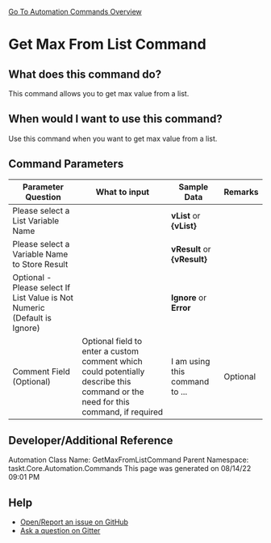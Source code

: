 <!--TITLE: Get Max From List Command -->
<!-- SUBTITLE: a command in the List Commands group. -->
[Go To Automation Commands Overview](/automation-commands.md)


# Get Max From List Command


## What does this command do?
This command allows you to get max value from a list.


## When would I want to use this command?
Use this command when you want to get max value from a list.


## Command Parameters
| Parameter Question   	| What to input  	|  Sample Data 	| Remarks  	|
| ---                    | ---               | ---           | ---       |
|Please select a List Variable Name||**vList** or **{vList}**||
|Please select a Variable Name to Store Result||**vResult** or **{vResult}**||
|Optional - Please select If List Value is Not Numeric (Default is Ignore)||**Ignore** or **Error**||
|Comment Field (Optional)|Optional field to enter a custom comment which could potentially describe this command or the need for this command, if required|I am using this command to ...|Optional|










## Developer/Additional Reference
Automation Class Name: GetMaxFromListCommand
Parent Namespace: taskt.Core.Automation.Commands
This page was generated on 08/14/22 09:01 PM


## Help
- [Open/Report an issue on GitHub](https://github.com/rcktrncn/taskt/issues/new)
- [Ask a question on Gitter](https://gitter.im/taskt-rpa/Lobby)
